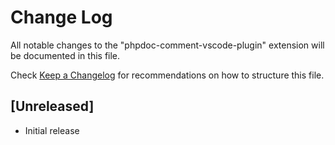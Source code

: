 # Change Log
All notable changes to the "phpdoc-comment-vscode-plugin" extension will be documented in this file.

Check [Keep a Changelog](http://keepachangelog.com/) for recommendations on how to structure this file.

## [Unreleased]
- Initial release